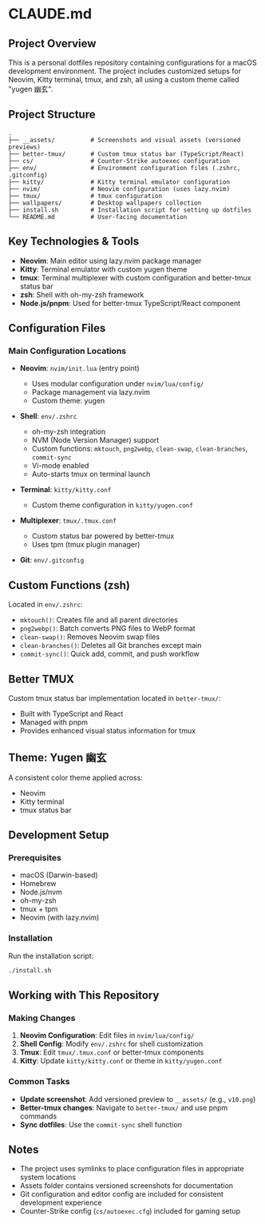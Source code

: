 # CLAUDE.md

## Project Overview

This is a personal dotfiles repository containing configurations for a macOS development environment. The project includes customized setups for Neovim, Kitty terminal, tmux, and zsh, all using a custom theme called "yugen 幽玄".

## Project Structure

```
.
├── __assets/          # Screenshots and visual assets (versioned previews)
├── better-tmux/       # Custom tmux status bar (TypeScript/React)
├── cs/                # Counter-Strike autoexec configuration
├── env/               # Environment configuration files (.zshrc, .gitconfig)
├── kitty/             # Kitty terminal emulator configuration
├── nvim/              # Neovim configuration (uses lazy.nvim)
├── tmux/              # tmux configuration
├── wallpapers/        # Desktop wallpapers collection
├── install.sh         # Installation script for setting up dotfiles
└── README.md          # User-facing documentation
```

## Key Technologies & Tools

- **Neovim**: Main editor using lazy.nvim package manager
- **Kitty**: Terminal emulator with custom yugen theme
- **tmux**: Terminal multiplexer with custom configuration and better-tmux status bar
- **zsh**: Shell with oh-my-zsh framework
- **Node.js/pnpm**: Used for better-tmux TypeScript/React component

## Configuration Files

### Main Configuration Locations

- **Neovim**: `nvim/init.lua` (entry point)
  - Uses modular configuration under `nvim/lua/config/`
  - Package management via lazy.nvim
  - Custom theme: yugen

- **Shell**: `env/.zshrc`
  - oh-my-zsh integration
  - NVM (Node Version Manager) support
  - Custom functions: `mktouch`, `png2webp`, `clean-swap`, `clean-branches`, `commit-sync`
  - Vi-mode enabled
  - Auto-starts tmux on terminal launch

- **Terminal**: `kitty/kitty.conf`
  - Custom theme configuration in `kitty/yugen.conf`

- **Multiplexer**: `tmux/.tmux.conf`
  - Custom status bar powered by better-tmux
  - Uses tpm (tmux plugin manager)

- **Git**: `env/.gitconfig`

## Custom Functions (zsh)

Located in `env/.zshrc`:

- `mktouch()`: Creates file and all parent directories
- `png2webp()`: Batch converts PNG files to WebP format
- `clean-swap()`: Removes Neovim swap files
- `clean-branches()`: Deletes all Git branches except main
- `commit-sync()`: Quick add, commit, and push workflow

## Better TMUX

Custom tmux status bar implementation located in `better-tmux/`:
- Built with TypeScript and React
- Managed with pnpm
- Provides enhanced visual status information for tmux

## Theme: Yugen 幽玄

A consistent color theme applied across:
- Neovim
- Kitty terminal
- tmux status bar

## Development Setup

### Prerequisites
- macOS (Darwin-based)
- Homebrew
- Node.js/nvm
- oh-my-zsh
- tmux + tpm
- Neovim (with lazy.nvim)

### Installation
Run the installation script:
```bash
./install.sh
```

## Working with This Repository

### Making Changes

1. **Neovim Configuration**: Edit files in `nvim/lua/config/`
2. **Shell Config**: Modify `env/.zshrc` for shell customization
3. **Tmux**: Edit `tmux/.tmux.conf` or better-tmux components
4. **Kitty**: Update `kitty/kitty.conf` or theme in `kitty/yugen.conf`

### Common Tasks

- **Update screenshot**: Add versioned preview to `__assets/` (e.g., `v10.png`)
- **Better-tmux changes**: Navigate to `better-tmux/` and use pnpm commands
- **Sync dotfiles**: Use the `commit-sync` shell function

## Notes

- The project uses symlinks to place configuration files in appropriate system locations
- Assets folder contains versioned screenshots for documentation
- Git configuration and editor config are included for consistent development experience
- Counter-Strike config (`cs/autoexec.cfg`) included for gaming setup
